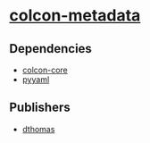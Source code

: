 # [colcon-metadata](https://pypi.org/project/colcon-metadata)

## Dependencies
- [colcon-core](packages/c/colcon-core.md)
- [pyyaml](packages/p/pyyaml.md)



## Publishers
- [dthomas](https://pypi.org/user/dthomas)


